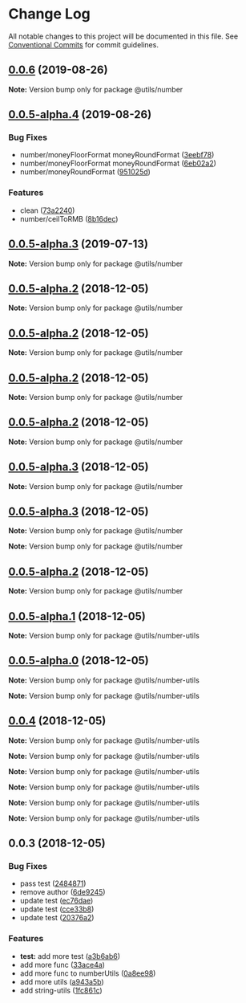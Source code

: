 # Change Log

All notable changes to this project will be documented in this file.
See [Conventional Commits](https://conventionalcommits.org) for commit guidelines.

## [0.0.6](https://git.elitescloud.com/ELFE/el-utils/compare/v0.0.5-alpha.4...v0.0.6) (2019-08-26)

**Note:** Version bump only for package @utils/number

## [0.0.5-alpha.4](https://git.elitescloud.com/ELFE/el-utils/compare/v0.0.5-alpha.3...v0.0.5-alpha.4) (2019-08-26)

### Bug Fixes

* number/moneyFloorFormat moneyRoundFormat ([3eebf78](https://git.elitescloud.com/ELFE/el-utils/commits/3eebf78))
* number/moneyFloorFormat moneyRoundFormat ([6eb02a2](https://git.elitescloud.com/ELFE/el-utils/commits/6eb02a2))
* number/moneyRoundFormat ([951025d](https://git.elitescloud.com/ELFE/el-utils/commits/951025d))

### Features

* clean ([73a2240](https://git.elitescloud.com/ELFE/el-utils/commits/73a2240))
* number/ceilToRMB ([8b16dec](https://git.elitescloud.com/ELFE/el-utils/commits/8b16dec))

## [0.0.5-alpha.3](https://git.elitescloud.com/ELFE/el-utils/compare/v0.0.5-alpha.2...v0.0.5-alpha.3) (2019-07-13)

**Note:** Version bump only for package @utils/number

## [0.0.5-alpha.2](https://git.elitescloud.com/ELFE/el-utils/compare/v0.0.5-alpha.1...v0.0.5-alpha.2) (2018-12-05)

**Note:** Version bump only for package @utils/number

## [0.0.5-alpha.2](https://git.elitescloud.com/ELFE/el-utils/compare/v0.0.5-alpha.1...v0.0.5-alpha.2) (2018-12-05)

**Note:** Version bump only for package @utils/number

## [0.0.5-alpha.2](https://git.elitescloud.com/ELFE/el-utils/compare/v0.0.5-alpha.1...v0.0.5-alpha.2) (2018-12-05)

**Note:** Version bump only for package @utils/number

## [0.0.5-alpha.2](https://git.elitescloud.com/ELFE/el-utils/compare/v0.0.5-alpha.1...v0.0.5-alpha.2) (2018-12-05)

**Note:** Version bump only for package @utils/number

## [0.0.5-alpha.3](https://git.elitescloud.com/ELFE/el-utils/compare/v0.0.5-alpha.2...v0.0.5-alpha.3) (2018-12-05)

**Note:** Version bump only for package @utils/number

## [0.0.5-alpha.3](https://git.elitescloud.com/ELFE/el-utils/compare/v0.0.5-alpha.2...v0.0.5-alpha.3) (2018-12-05)

**Note:** Version bump only for package @utils/number

**Note:** Version bump only for package @utils/number

## [0.0.5-alpha.2](https://git.elitescloud.com/ELFE/el-utils/compare/v0.0.5-alpha.1...v0.0.5-alpha.2) (2018-12-05)

**Note:** Version bump only for package @utils/number

## [0.0.5-alpha.1](https://git.elitescloud.com/ELFE/el-utils/compare/v0.0.5-alpha.0...v0.0.5-alpha.1) (2018-12-05)

**Note:** Version bump only for package @utils/number-utils

## [0.0.5-alpha.0](https://git.elitescloud.com/ELFE/el-utils/compare/v0.0.4...v0.0.5-alpha.0) (2018-12-05)

**Note:** Version bump only for package @utils/number-utils

**Note:** Version bump only for package @utils/number-utils

## [0.0.4](https://git.elitescloud.com/ELFE/el-utils/compare/v0.0.3...v0.0.4) (2018-12-05)

**Note:** Version bump only for package @utils/number-utils

**Note:** Version bump only for package @utils/number-utils

**Note:** Version bump only for package @utils/number-utils

**Note:** Version bump only for package @utils/number-utils

**Note:** Version bump only for package @utils/number-utils

**Note:** Version bump only for package @utils/number-utils

## 0.0.3 (2018-12-05)

### Bug Fixes

* pass test ([2484871](https://git.elitescloud.com/ELFE/el-utils/commits/2484871))
* remove author ([6de9245](https://git.elitescloud.com/ELFE/el-utils/commits/6de9245))
* update test ([ec76dae](https://git.elitescloud.com/ELFE/el-utils/commits/ec76dae))
* update test ([cce33b8](https://git.elitescloud.com/ELFE/el-utils/commits/cce33b8))
* update test ([20376a2](https://git.elitescloud.com/ELFE/el-utils/commits/20376a2))

### Features

* **test:** add more test ([a3b6ab6](https://git.elitescloud.com/ELFE/el-utils/commits/a3b6ab6))
* add more func ([33ace4a](https://git.elitescloud.com/ELFE/el-utils/commits/33ace4a))
* add more func to numberUtils ([0a8ee98](https://git.elitescloud.com/ELFE/el-utils/commits/0a8ee98))
* add more utils ([a943a5b](https://git.elitescloud.com/ELFE/el-utils/commits/a943a5b))
* add string-utils ([1fc861c](https://git.elitescloud.com/ELFE/el-utils/commits/1fc861c))
